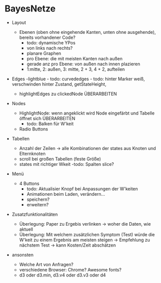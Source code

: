 # BayesNetze
- Layout
	- Ebenen (oben ohne eingehende Kanten, unten ohne ausgehende), bereits vorhandener Code?
		- todo: dynamische YPos
		- von links nach rechts?
		- planare Graphen
		- pro Ebene: die mit meisten Kanten nach außen
		- gerade anz pro Ebene: von außen nach innen plazieren
		- 1:mitte, 2: außen, 3: mitte,  2 + 3, 4 + 2,   aufteilen


- Edges
	-lightblue
		- todo: curvededges
		- todo: hinter Marker weiß, verschwinden hinter Zustand, getStateHeight,
	- highlightEdges zu clickedNode ÜBERARBEITEN
	
- Nodes
	- HighlightNode: wenn angeklickt wird Node eingefärbt und Tabelle öffnet sich ÜBERARBEITEN
		- todo: Balken für W'keit
	- Radio Buttons 
	
- Tabellen
	- Anzahl der Zeilen -> alle Kombinationen der states aus Knoten und Elternknoten
	- scroll bei großen Tabellen (feste Größe)
	- states mit richtiger Wkeit
		-todo: Spalten slice?

- Menü
	- 4 Buttons
		- todo: Aktualisier Knopf bei Anpassungen der W'keiten	
		- Animationen beim Laden, verändern...
		- speichern?
		- erweitern?

	
- Zusatzfunktionalitäten
	- Überlegung: Paper zu Ergebis verlinken -> woher die Daten, wie aktuell
	- Überlegung: Mit welchem zusätzlichen Symptom (Test) würde die W'keit zu einem Ergebnis am meisten steigen -> Empfehlung zu nächstem Test -> kann Kosten/Zeit abschätzen

- ansonsten
	- Welche Art von Anfragen?
	- verschiedene Browser: Chrome? Awesome fonts?
	- d3 oder d3.min, d3.v4 oder d3.v3 oder d4
